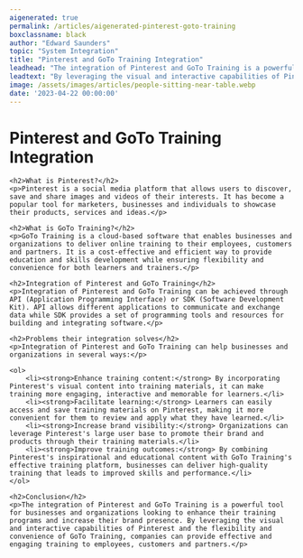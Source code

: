 ```yaml
---
aigenerated: true
permalink: /articles/aigenerated-pinterest-goto-training
boxclassname: black
author: "Edward Saunders"
topic: "System Integration"
title: "Pinterest and GoTo Training Integration"
leadhead: "The integration of Pinterest and GoTo Training is a powerful tool for businesses and organizations looking to enhance their training programs and increase their brand presence"
leadtext: "By leveraging the visual and interactive capabilities of Pinterest and the flexibility and convenience of GoTo Training, companies can provide effective and engaging training to employees, customers and partners."
image: /assets/images/articles/people-sitting-near-table.webp
date: '2023-04-22 00:00:00'
---
```

<div class="arttext">	<h1>Pinterest and GoTo Training Integration</h1>

	<h2>What is Pinterest?</h2>
	<p>Pinterest is a social media platform that allows users to discover, save and share images and videos of their interests. It has become a popular tool for marketers, businesses and individuals to showcase their products, services and ideas.</p>

	<h2>What is GoTo Training?</h2>
	<p>GoTo Training is a cloud-based software that enables businesses and organizations to deliver online training to their employees, customers and partners. It is a cost-effective and efficient way to provide education and skills development while ensuring flexibility and convenience for both learners and trainers.</p>

	<h2>Integration of Pinterest and GoTo Training</h2>
	<p>Integration of Pinterest and GoTo Training can be achieved through API (Application Programming Interface) or SDK (Software Development Kit). API allows different applications to communicate and exchange data while SDK provides a set of programming tools and resources for building and integrating software.</p>

	<h2>Problems their integration solves</h2>
	<p>Integration of Pinterest and GoTo Training can help businesses and organizations in several ways:</p>

	<ol>
		<li><strong>Enhance training content:</strong> By incorporating Pinterest's visual content into training materials, it can make training more engaging, interactive and memorable for learners.</li>
		<li><strong>Facilitate learning:</strong> Learners can easily access and save training materials on Pinterest, making it more convenient for them to review and apply what they have learned.</li>
		<li><strong>Increase brand visibility:</strong> Organizations can leverage Pinterest's large user base to promote their brand and products through their training materials.</li>
		<li><strong>Improve training outcomes:</strong> By combining Pinterest's inspirational and educational content with GoTo Training's effective training platform, businesses can deliver high-quality training that leads to improved skills and performance.</li>
	</ol>

	<h2>Conclusion</h2>
	<p>The integration of Pinterest and GoTo Training is a powerful tool for businesses and organizations looking to enhance their training programs and increase their brand presence. By leveraging the visual and interactive capabilities of Pinterest and the flexibility and convenience of GoTo Training, companies can provide effective and engaging training to employees, customers and partners.</p>
</div>